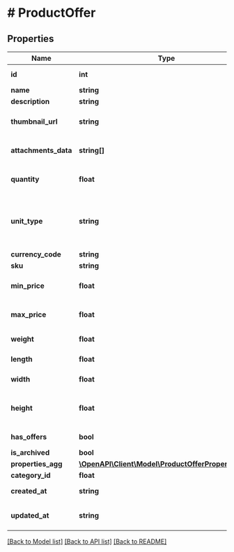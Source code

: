 # # ProductOffer

## Properties

Name | Type | Description | Notes
------------ | ------------- | ------------- | -------------
**id** | **int** | Ідентифікатор товару | [optional]
**name** | **string** | Назва товару | [optional]
**description** | **string** | Опис товару | [optional]
**thumbnail_url** | **string** | Основне зображення товару | [optional]
**attachments_data** | **string[]** | Масив зображення товару | [optional]
**quantity** | **float** | Загальні залишки по всіх варіантах товару | [optional]
**unit_type** | **string** | Одиниці виміру товару. Якщо використовуються системні &#x60;шт&#x60;, то значення буде &#x60;null&#x60; | [optional]
**currency_code** | **string** | Валюта товару | [optional]
**sku** | **string** | Артикул товару | [optional]
**min_price** | **float** | Мінімальна вартість варіантів товару | [optional]
**max_price** | **float** | Максимальна вартість варіантів товару | [optional]
**weight** | **float** | Вага товару за замовчуванням | [optional]
**length** | **float** | Довжина товару за замовчуванням | [optional]
**width** | **float** | Ширина товару за замовчуванням | [optional]
**height** | **float** | Висота товару за замовчуванням в системних одиницях | [optional]
**has_offers** | **bool** | Чи є у товару варіанти | [optional]
**is_archived** | **bool** | Чи товар архівний | [optional]
**properties_agg** | [**\OpenAPI\Client\Model\ProductOfferPropertiesAgg**](ProductOfferPropertiesAgg.md) |  | [optional]
**category_id** | **float** | ID категорії товару | [optional]
**created_at** | **string** | Дата створення в UTC форматі | [optional]
**updated_at** | **string** | Дата останньої зміни в UTC форматі | [optional]

[[Back to Model list]](../../README.md#models) [[Back to API list]](../../README.md#endpoints) [[Back to README]](../../README.md)
